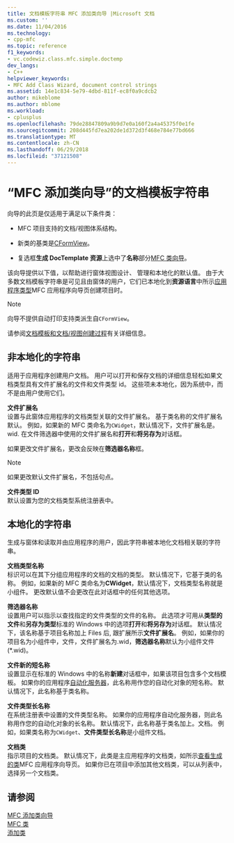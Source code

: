 ```yaml
---
title: 文档模板字符串 MFC 添加类向导 |Microsoft 文档
ms.custom: ''
ms.date: 11/04/2016
ms.technology:
- cpp-mfc
ms.topic: reference
f1_keywords:
- vc.codewiz.class.mfc.simple.doctemp
dev_langs:
- C++
helpviewer_keywords:
- MFC Add Class Wizard, document control strings
ms.assetid: 14e1c834-5e79-4dbd-811f-ec8f0a9cdcb2
author: mikeblome
ms.author: mblome
ms.workload:
- cplusplus
ms.openlocfilehash: 79de28847809a9b9d7e0a160f2a4a45375f0e1fe
ms.sourcegitcommit: 208d445fd7ea202de1d372d3f468e784e77bd666
ms.translationtype: MT
ms.contentlocale: zh-CN
ms.lasthandoff: 06/29/2018
ms.locfileid: "37121508"
---
```

# <a name="document-template-strings-mfc-add-class-wizard"></a>“MFC 添加类向导”的文档模板字符串
向导的此页是仅适用于满足以下条件类：  
  
-   MFC 项目支持的文档/视图体系结构。  
  
-   新类的基类是[CFormView](../../mfc/reference/cformview-class.md)。  
  
-   复选框**生成 DocTemplate 资源**上选中了**名称**部分[MFC 类向导](../../mfc/reference/mfc-add-class-wizard.md)。  
  
 该向导提供以下值，以帮助进行窗体视图设计、 管理和本地化的默认值。 由于大多数文档模板字符串是可见且由窗体的用户，它们已本地化到**资源语言**中所示[应用程序类型](../../mfc/reference/application-type-mfc-application-wizard.md)MFC 应用程序向导页创建项目时。  
  
> [!NOTE]
>  向导不提供自动打印支持类派生自`CFormView`。  
  
 请参阅[文档模板和文档/视图创建过程](../../mfc/document-templates-and-the-document-view-creation-process.md)有关详细信息。  
  
## <a name="nonlocalized-strings"></a>非本地化的字符串  
 适用于应用程序创建用户文档。 用户可以打开和保存文档的详细信息轻松如果文档类型具有文件扩展名的文件和文件类型 id。 这些项未本地化，因为系统中，而不是由用户使用它们。  
  
 **文件扩展名**  
 设置与此窗体应用程序的文档类型关联的文件扩展名。 基于类名称的文件扩展名默认。 例如，如果新的 MFC 类命名为`CWidget`，默认情况下，文件扩展名是。 wid. 在文件筛选器中使用的文件扩展名和**打开**和**将另存为**对话框。  
  
 如果更改文件扩展名，更改会反映在**筛选器名称**框。  
  
> [!NOTE]
>  如果更改默认文件扩展名，不包括句点。  
  
 **文件类型 ID**  
 默认设置为您的文档类型系统注册表中。  
  
## <a name="localized-strings"></a>本地化的字符串  
 生成与窗体和读取并由应用程序的用户，因此字符串被本地化文档相关联的字符串。  
  
 **文档类型名称**  
 标识可以在其下分组应用程序的文档的文档的类型。 默认情况下，它基于类的名称。 例如，如果新的 MFC 类命名为**CWidget**，默认情况下，文档类型名称就是小组件。 更改默认值不会更改在此对话框中的任何其他选项。  
  
 **筛选器名称**  
 设置用户可以指示以查找指定的文件类型的文件的名称。 此选项才可用从**类型的文件**和**另存为类型**标准的 Windows 中的选项**打开**和**将另存为**对话框。 默认情况下，该名称基于项目名称加上 Files 后, 跟扩展所示**文件扩展名**。 例如，如果你的项目名为小组件中，文件，文件扩展名为.wid，**筛选器名称**默认为小组件文件 (*.wid)。  
  
 **文件新的短名称**  
 设置显示在标准的 Windows 中的名称**新建**对话框中，如果该项目包含多个文档模板。 如果你的应用程序[自动化服务器](../../mfc/automation-servers.md)，此名称用作您的自动化对象的短名称。 默认情况下，此名称基于类名称。  
  
 **文件类型长名称**  
 在系统注册表中设置的文件类型名称。 如果你的应用程序自动化服务器，则此名称用作您的自动化对象的长名称。 默认情况下，此名称基于类名加上。文档。 例如，如果类名称为`CWidget`、**文件类型长名称**是小组件文档。  
  
 **文档类**  
 指示项目的文档类。 默认情况下，此类是主应用程序的文档类，如所示[查看生成的类](../../mfc/reference/generated-classes-mfc-application-wizard.md)MFC 应用程序向导页。 如果你已在项目中添加其他文档类，可以从列表中，选择另一个文档类。  
  
## <a name="see-also"></a>请参阅  
 [MFC 添加类向导](../../mfc/reference/mfc-add-class-wizard.md)   
 [MFC 类](../../mfc/reference/adding-an-mfc-class.md)   
 [添加类](../../ide/adding-a-class-visual-cpp.md)

